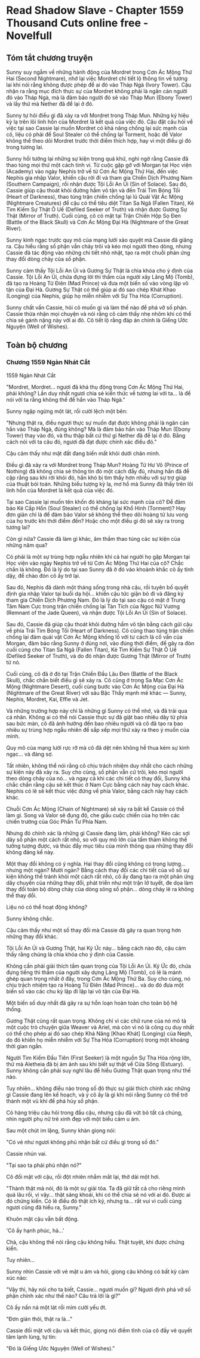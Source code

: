 # Read Shadow Slave - Chapter 1559 Thousand Cuts online free - Novelfull

## Tóm tắt chương truyện

Sunny suy ngẫm về những hành động của Mordret trong Cơn Ác Mộng Thứ Hai (Second Nightmare), nhớ lại việc Mordret chỉ tiết lộ thông tin về tương lai khi nói rằng không được phép để ai đó vào Tháp Ngà (Ivory Tower). Cậu nhận ra rằng mục đích thực sự của Mordret không phải là ngăn cản người đó vào Tháp Ngà, mà là đảm bảo người đó sẽ vào Tháp Mun (Ebony Tower) và lấy thứ mà Nether đã để lại ở đó.

Sunny tự hỏi điều gì đã xảy ra với Mordret trong Tháp Mun. Những ký hiệu kỳ lạ trên lõi linh hồn của Mordret là kết quả của việc đó. Cậu đặt câu hỏi về việc tại sao Cassie lại muốn Mordret có khả năng chống lại sức mạnh của cô, liệu có phải để Soul Stealer có thể chống lại Torment, hoặc để Valor không thể theo dõi Mordret trước thời điểm thích hợp, hay vì một điều gì đó trong tương lai.

Sunny hồi tưởng lại những sự kiện trong quá khứ, nghi ngờ rằng Cassie đã thao túng mọi thứ một cách tinh vi. Từ cuộc gặp gỡ với Morgan tại Học viện (Academy) vào ngày Nephis trở về từ Cơn Ác Mộng Thứ Hai, đến việc Nephis gia nhập Valor, khiến cậu rời đi và tham gia Chiến Dịch Phương Nam (Southern Campaign), rồi nhận được Tội Lỗi An Ủi (Sin of Solace). Sau đó, Cassie giúp cậu thoát khỏi đường hầm vô tận và đến Trái Tim Bóng Tối (Heart of Darkness), thao túng trận chiến chống lại lũ Quái Vật Ác Mộng (Nightmare Creatures) để cậu có thể tiêu diệt Titan Sa Ngã (Fallen Titan), Kẻ Tìm Kiếm Sự Thật Ô Uế (Defiled Seeker of Truth) và nhận được Gương Sự Thật (Mirror of Truth). Cuối cùng, cô có mặt tại Trận Chiến Hộp Sọ Đen (Battle of the Black Skull) và Cơn Ác Mộng Đại Hà (Nightmare of the Great River).

Sunny kinh ngạc trước quy mô của mạng lưới xảo quyệt mà Cassie đã giăng ra. Cậu hiểu rằng số phận vẫn chảy trôi và kéo mọi người theo dòng, nhưng Cassie đã tác động vào những chi tiết nhỏ nhặt, tạo ra một chuỗi phản ứng thay đổi dòng chảy của số phận.

Sunny cảm thấy Tội Lỗi An Ủi và Gương Sự Thật là chìa khóa cho ý định của Cassie. Tội Lỗi An Ủi, chứa đựng lời thì thầm của người xây Lăng Mộ (Tomb), đã tạo ra Hoàng Tử Điên (Mad Prince) và đưa một biến số vào vòng lặp vô tận của Đại Hà. Gương Sự Thật có thể giúp ai đó sao chép Khát Khao (Longing) của Nephis, giúp họ miễn nhiễm với Sự Tha Hóa (Corruption).

Sunny chất vấn Cassie, hỏi cô muốn gì và làm thế nào để phá vỡ số phận. Cassie thừa nhận mọi chuyện và nói rằng cô cảm thấy nhẹ nhõm khi có thể chia sẻ gánh nặng này với ai đó. Cô tiết lộ rằng đáp án chính là Giếng Ước Nguyện (Well of Wishes).

## Toàn bộ chương

### Chương 1559 Ngàn Nhát Cắt

1559 Ngàn Nhát Cắt

"Mordret, Mordret... ngươi đã khá thụ động trong Cơn Ác Mộng Thứ Hai, phải không? Lần duy nhất ngươi chia sẻ kiến thức về tương lai với ta... là để nói với ta rằng không thể để hắn vào Tháp Ngà."

Sunny ngập ngừng một lát, rồi cười lệch một bên:

"Nhưng thật ra, điều ngươi thực sự muốn đạt được không phải là ngăn cản hắn vào Tháp Ngà, đúng không? Mà là đảm bảo hắn vào Tháp Mun (Ebony Tower) thay vào đó, và thu thập bất cứ thứ gì Nether đã để lại ở đó. Bằng cách nói với ta câu đó, ngươi đã đạt được chính xác điều đó."

Cậu cảm thấy như mặt đất đang biến mất khỏi dưới chân mình.

Điều gì đã xảy ra với Mordret trong Tháp Mun? Hoàng Tử Hư Vô (Prince of Nothing) đã không chia sẻ thông tin đó một cách đầy đủ, nhưng hắn đã đề cập rằng sau khi rời khỏi đó, hắn khó bị tìm thấy hơn nhiều với sự trợ giúp của thuật bói toán. Những biểu tượng kỳ lạ, mơ hồ mà Sunny đã thấy trên lõi linh hồn của Mordret là kết quả của việc đó.

Tại sao Cassie lại muốn tên khốn đó kháng lại sức mạnh của cô? Để đảm bảo Kẻ Cắp Hồn (Soul Stealer) có thể chống lại Khổ Hình (Torment)? Hay đơn giản chỉ là để đảm bảo Valor sẽ không thể theo dõi hoàng tử lưu vong của họ trước khi thời điểm đến? Hoặc cho một điều gì đó sẽ xảy ra trong tương lai?

Còn gì nữa? Cassie đã làm gì khác, âm thầm thao túng các sự kiện của những năm qua?

Có phải là một sự trùng hợp ngẫu nhiên khi cả hai người họ gặp Morgan tại Học viện vào ngày Nephis trở về từ Cơn Ác Mộng Thứ Hai của cô? Chắc chắn là không. Đó là lý do tại sao Sunny đã ở đó vào khoảnh khắc cô ấy tỉnh dậy, để chào đón cô ấy trở lại.

Sau đó, Nephis đã dành một tháng sống trong nhà cậu, rồi tuyên bố quyết định gia nhập Valor tại buổi dạ hội... khiến cậu tức giận bỏ đi và đăng ký tham gia Chiến Dịch Phương Nam. Đó là lý do tại sao cậu có mặt ở Trung Tâm Nam Cực trong trận chiến chống lại Tàn Tích của Ngọc Nữ Vương (Remnant of the Jade Queen), và nhận được Tội Lỗi An Ủi (Sin of Solace).

Sau đó, Cassie đã giúp cậu thoát khỏi đường hầm vô tận bằng cách gửi cậu về phía Trái Tim Bóng Tối (Heart of Darkness). Cô cũng thao túng trận chiến chống lại đám quái vật Cơn Ác Mộng khổng lồ với tư cách là cố vấn của Morgan, đảm bảo rằng Sunny ở đúng nơi, vào đúng thời điểm, để gây ra đòn cuối cùng cho Titan Sa Ngã (Fallen Titan), Kẻ Tìm Kiếm Sự Thật Ô Uế (Defiled Seeker of Truth), và do đó nhận được Gương Thật (Mirror of Truth) từ nó.

Cuối cùng, cô đã ở đó tại Trận Chiến Đầu Lâu Đen (Battle of the Black Skull), chắc chắn biết điều gì sẽ xảy ra. Cô cũng ở trong Sa Mạc Cơn Ác Mộng (Nightmare Desert), cuối cùng bước vào Cơn Ác Mộng của Đại Hà (Nightmare of the Great River) với sáu Bậc Thầy mạnh mẽ khác — Sunny, Nephis, Mordret, Kai, Effie và Jet.

Và những trường hợp này chỉ là những gì Sunny có thể nhớ, và đã trải qua cá nhân. Không ai có thể nói Cassie thực sự đã giật bao nhiêu dây từ phía sau bức màn, cô đã ảnh hưởng đến bao nhiêu người và cô đã tạo ra bao nhiêu sự trùng hợp ngẫu nhiên để sắp xếp mọi thứ xảy ra theo ý muốn của mình.

Quy mô của mạng lưới rực rỡ mà cô đã dệt nên không hề thua kém sự kinh ngạc... và đáng sợ.

Tất nhiên, không thể nói rằng cô chịu trách nhiệm duy nhất cho cách những sự kiện này đã xảy ra. Suy cho cùng, số phận vẫn cứ trôi, kéo mọi người theo dòng chảy của nó... và ngay cả khi các chi tiết có thay đổi, Sunny khá chắc chắn rằng cậu sẽ kết thúc ở Nam Cực bằng cách này hay cách khác. Nephis có lẽ sẽ kết thúc việc đứng về phía Valor, bằng cách này hay cách khác.

Chuỗi Cơn Ác Mộng (Chain of Nightmare) sẽ xảy ra bất kể Cassie có thể làm gì. Song và Valor sẽ đụng độ, che giấu cuộc chiến của họ trên các chiến trường của Góc Phần Tư Phía Nam.

Nhưng đó chính xác là những gì Cassie đang làm, phải không? Kéo các sợi dây số phận một cách rất nhỏ, so với quy mô lớn của tấm thảm không thể tưởng tượng được, và thúc đẩy mục tiêu của mình thông qua những thay đổi không đáng kể này.

Một thay đổi không có ý nghĩa. Hai thay đổi cũng không có trọng lượng... nhưng một ngàn? Mười ngàn? Bằng cách thay đổi các chi tiết của vô số sự kiện không thể tránh khỏi một cách rất nhỏ, cô ấy đang tạo ra một phản ứng dây chuyền của những thay đổi, phát triển như một trận lở tuyết, đe dọa làm thay đổi toàn bộ dòng chảy của dòng sông số phận... dòng chảy lẽ ra không thể thay đổi.

Liệu nó có thể hoạt động không?

Sunny không chắc.

Cậu cảm thấy như một số thay đổi mà Cassie đã gây ra quan trọng hơn những thay đổi khác.

Tội Lỗi An Ủi và Gương Thật, hai Ký Ức này... bằng cách nào đó, cậu cảm thấy rằng chúng là chìa khóa cho ý định của Cassie.

Không cần phải giải thích tầm quan trọng của Tội Lỗi An Ủi. Ký Ức đó, chứa đựng tiếng thì thầm của người xây dựng Lăng Mộ (Tomb), có lẽ là mảnh ghép quan trọng nhất ở đây, trong Cơn Ác Mộng Thứ Ba. Suy cho cùng, nó chịu trách nhiệm tạo ra Hoàng Tử Điên (Mad Prince)... và do đó đưa một biến số vào các chu kỳ lặp đi lặp lại vô tận của Đại Hà.

Một biến số duy nhất đã gây ra sự hỗn loạn hoàn toàn cho toàn bộ hệ thống.

Gương Thật cũng rất quan trọng. Không chỉ vì các chữ rune của nó mô tả một cuộc trò chuyện giữa Weaver và Ariel, mà còn vì nó là công cụ duy nhất có thể cho phép ai đó sao chép Khả Năng [Khao Khát] (Longing) của Neph, do đó khiến họ miễn nhiễm với Sự Tha Hóa (Corruption) trong một khoảng thời gian ngắn.

Người Tìm Kiếm Đầu Tiên (First Seeker) là một nguồn Sự Tha Hóa rộng lớn, thứ mà Aletheia đã bị ám ảnh sau khi biết sự thật về Cửa Sông (Estuary). Sunny không cần phải suy nghĩ lâu để hiểu Gương Thật quan trọng như thế nào.

Tuy nhiên... không điều nào trong số đó thực sự giải thích chính xác những gì Cassie đang lên kế hoạch, và ý cô ấy là gì khi nói rằng Sunny có thể trở thành một vũ khí để phá hủy số phận.

Có hàng triệu câu hỏi trong đầu cậu, nhưng cậu đã vứt bỏ tất cả chúng, nhìn người phụ nữ trẻ xinh đẹp với một biểu cảm u ám.

Sau một chút im lặng, Sunny khàn giọng nói:

"Có vẻ như ngươi không phủ nhận bất cứ điều gì trong số đó."

Cassie nhún vai.

"Tại sao ta phải phủ nhận nó?"

Cô đối mặt với cậu, rồi đột nhiên nhắm mắt lại, thở dài một hơi.

"Thành thật mà nói, đó là một sự giải tỏa. Ta đã giữ tất cả cho riêng mình quá lâu rồi, vì vậy... thật sảng khoái, khi có thể chia sẻ nó với ai đó. Được ai đó chứng kiến. Có lẽ điều đó thật ích kỷ, nhưng ta... rất vui vì cuối cùng ngươi cũng đã hiểu ra, Sunny."

Khuôn mặt cậu vẫn bất động.

'Cô ấy hạnh phúc, hả...'

Chà, cậu không thể nói rằng cậu không hiểu. Thật tuyệt, khi được chứng kiến.

Tuy nhiên...

Sunny nhìn Cassie với vẻ mặt u ám và hỏi, giọng cậu không có bất kỳ cảm xúc nào:

"Vậy thì, hãy nói cho ta biết, Cassie... ngươi muốn gì? Ngươi định phá vỡ số phận chính xác như thế nào? Câu trả lời là gì?"

Cô ấy nấn ná một lát rồi mỉm cười yếu ớt.

"Đơn giản thôi, thật ra là..."

Cassie đối mặt với cậu và kết thúc, giọng nói điềm tĩnh của cô đầy vẻ quyết tâm lạnh lùng, tự tin:

"Đó là Giếng Ước Nguyện (Well of Wishes)."